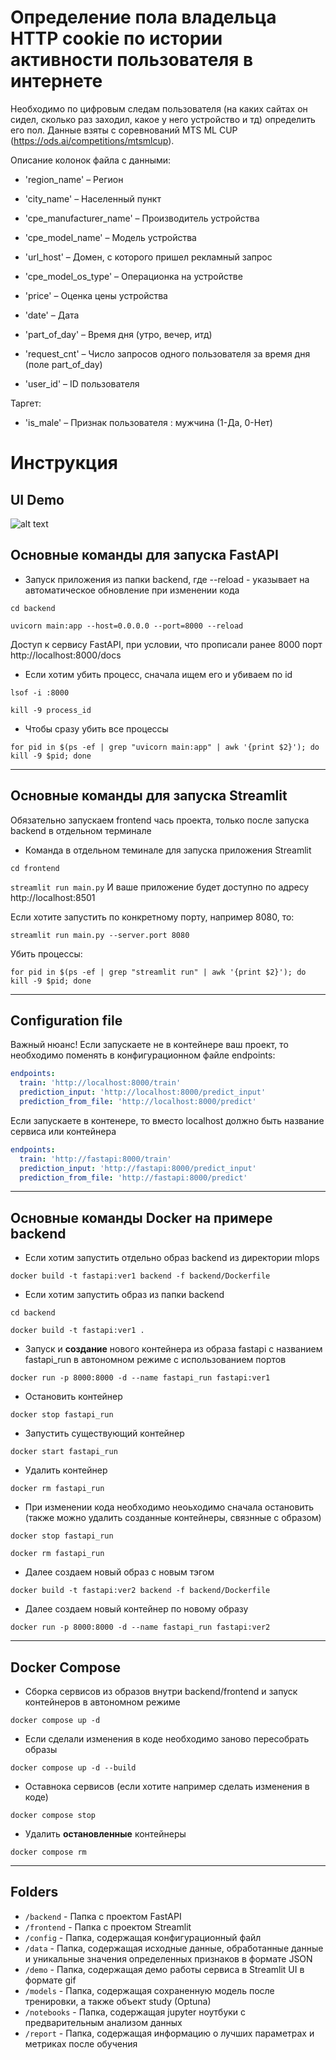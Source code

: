 # Определение пола владельца HTTP cookie по истории активности пользователя в интернете
Необходимо по цифровым следам пользователя (на каких сайтах  он сидел, сколько раз заходил, какое у него устройство и тд) определить его пол. Данные взяты с соревнований MTS ML CUP (https://ods.ai/competitions/mtsmlcup).

Описание колонок файла с данными:

- 'region_name' – Регион

- 'city_name' – Населенный пункт

- 'cpe_manufacturer_name' – Производитель устройства

- 'cpe_model_name' – Модель устройства

- 'url_host' – Домен, с которого пришел рекламный запрос

- 'cpe_model_os_type' – Операционка на устройстве

- 'price' – Оценка цены устройства

- 'date' – Дата

- 'part_of_day' – Время дня (утро, вечер, итд)

- 'request_cnt' – Число запросов одного пользователя за время дня (поле part_of_day)

- 'user_id' – ID пользователя

Таргет:

- 'is_male' – Признак пользователя : мужчина (1-Да, 0-Нет)



# Инструкция

## UI Demo
![alt text](intro.gif)

## Основные команды для запуска FastAPI

- Запуск приложения из папки backend, где --reload - указывает на автоматическое обновление при изменении кода

`cd backend`

`uvicorn main:app --host=0.0.0.0 --port=8000 --reload`

Доступ к сервису FastAPI, при условии, что прописали ранее 8000 порт
http://localhost:8000/docs

- Если хотим убить процесс, сначала ищем его и убиваем по id

`lsof -i :8000`

`kill -9 process_id`

- Чтобы сразу убить все процессы

`for pid in $(ps -ef | grep "uvicorn main:app" | awk '{print $2}'); do kill -9 $pid; done`
___

## Основные команды для запуска Streamlit

Обязательно запускаем frontend чась проекта, только после запуска backend  в отдельном терминале

- Команда в отдельном теминале для запуска приложения Streamlit

`cd frontend`

`streamlit run main.py`
И ваше приложение будет доступно по адресу http://localhost:8501 

Если хотите запустить по конкретному порту, например 8080, то:

`streamlit run main.py --server.port 8080`

Убить процессы:

`for pid in $(ps -ef | grep "streamlit run" | awk '{print $2}'); do kill -9 $pid; done`
___

## Configuration file

Важный нюанс! Если запускаете не в контейнере ваш проект, то необходимо поменять в конфигурационном файле endpoints:

```yaml
endpoints:
  train: 'http://localhost:8000/train'
  prediction_input: 'http://localhost:8000/predict_input'
  prediction_from_file: 'http://localhost:8000/predict'
```

Если запускаете в контенере, то вместо localhost должно быть название сервиса или контейнера
```yaml
endpoints:
  train: 'http://fastapi:8000/train'
  prediction_input: 'http://fastapi:8000/predict_input'
  prediction_from_file: 'http://fastapi:8000/predict'
```
___

## Основные команды Docker на примере backend

- Если хотим запустить отдельно образ backend из директории mlops

`docker build -t fastapi:ver1 backend -f backend/Dockerfile`

- Если хотим запустить образ из папки backend

`cd backend`

`docker build -t fastapi:ver1 .`

- Запуск и **создание** нового контейнера из образа fastapi с названием fastapi_run в автономном режиме с использованием портов

`docker run -p 8000:8000 -d --name fastapi_run fastapi:ver1`

- Остановить контейнер

`docker stop fastapi_run`

- Запустить существующий контейнер

`docker start fastapi_run`

- Удалить контейнер

`docker rm fastapi_run`

- При изменении кода необходимо неоьходимо сначала остановить (также можно удалить созданные контейнеры, связнные с образом)

`docker stop fastapi_run`

`docker rm fastapi_run`

- Далее создаем новый образ с новым тэгом

`docker build -t fastapi:ver2 backend -f backend/Dockerfile`

- Далее создаем новый контейнер по новому образу

`docker run -p 8000:8000 -d --name fastapi_run fastapi:ver2`
___

## Docker Compose

- Сборка сервисов из образов внутри backend/frontend и запуск контейнеров в автономном режиме

`docker compose up -d`

- Если сделали изменения в коде необходимо заново пересобрать образы

`docker compose up -d --build`

- Оставнока сервисов (если хотите например сделать изменения в коде)

`docker compose stop`

- Удалить **остановленные** контейнеры

`docker compose rm`


___
## Folders
- `/backend` - Папка с проектом FastAPI
- `/frontend` - Папка с проектом Streamlit
- `/config` - Папка, содержащая конфигурационный файл
- `/data` - Папка, содержащая исходные данные, обработанные данные и уникальные значения определенных признаков в формате JSON
- `/demo` - Папка, содержащая демо работы сервиса в Streamlit UI в формате gif
- `/models` - Папка, содержащая сохраненную модель после тренировки, а также объект study (Optuna)
- `/notebooks` - Папка, содержащая jupyter ноутбуки с предварительным анализом данных
- `/report` - Папка, содержащая информацию о лучших параметрах и метриках после обучения
